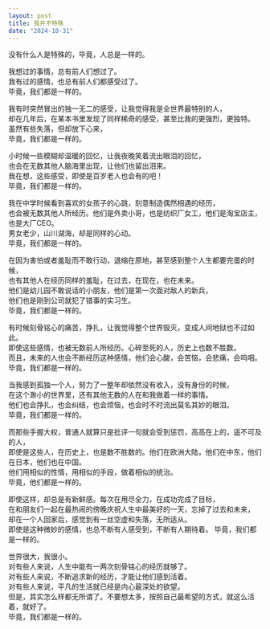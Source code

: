 ```yaml
---
layout: post
title: 我并不特殊
date: "2024-10-31"
---
```



没有什么人是特殊的，毕竟，人总是一样的。

我想过的事情，总有前人们想过了。   
我有过的感情，也总有前人们都感受过了。   
毕竟，我们都是一样的。

我有时突然冒出的独一无二的感受，让我觉得我是全世界最特别的人，   
却在几年后，在某本书里发现了同样稀奇的感受，甚至比我的更强烈，更独特。   
虽然有些失落，但却放下心来，   
毕竟，我们都是一样的。

小时候一些模糊却温暖的回忆，让我夜晚笑着流出眼泪的回忆，   
也会在无数其他人脑海里出现，让他们也留出泪来。   
我在想，这些感受，即使是百岁老人也会有的吧！   
毕竟，我们都是一样的。

我在中学时候看到喜欢的女孩子的心跳，刻意制造偶然相遇的经历，   
也会被无数其他人所经历。他们是外卖小哥，也是纺织厂女工，他们是淘宝店主，也是大厂CEO。   
男女老少，山川湖海，却是同样的心动。   
毕竟，我们都是一样的。

在因为害怕或者羞耻而不敢行动，退缩在原地，甚至感到整个人生都要完蛋的时候，   
也有其他人在经历同样的羞耻，在过去，在现在，也在未来。   
他们是幼儿园不敢说话的小朋友，他们是第一次面对敌人的新兵，   
他们也是刚到公司就犯了错事的实习生。   
毕竟，我们都是一样的。

有时候刻骨铭心的痛苦，挣扎，让我觉得整个世界毁灭，变成人间地狱也不过如此。   
即使这些感情，也被无数前人所经历。心碎至死的人，历史上也数不胜数。    
而且，未来的人也会不断经历这种感情，他们会心酸，会苦恼，会悲痛，会呜咽。   
毕竟，我们都是一样的。

当我感到孤独一个人，努力了一整年却依然没有收入，没有身份的时候，   
在这个渺小的世界里，还有其他无数的人在和我做着一样的事情。   
他们也会挣扎，也会纠结，也会烦恼，也会时不时流出莫名其妙的眼泪。   
毕竟，我们都是一样的。

而那些手握大权，普通人就算只是批评一句就会受到惩罚，高高在上的，遥不可及的人，   
即使是这些人，在历史上，也是数不胜数的。他们在欧洲大陆，他们在中东，他们在日本，他们也在中国。   
他们用相似的性情，用相似的手段，做着相似的统治。   
毕竟，他们都是一样的。

即使这样，却总是有新鲜感。每次在用尽全力，在成功完成了目标，   
在和朋友们一起在最热闹的傍晚庆祝人生中最美好的一天，忘掉了过去和未来，   
却在一个人回家后，感觉到有一丝空虚和失落，无所适从。   
即使是这种微妙的感情，也总不断有人感受到，不断有人期待着。 
毕竟，我们都是一样的。


世界很大，我很小。    
对有些人来说，人生中能有一两次刻骨铭心的经历就够了。   
对有些人来说，不断追求新的经历，才能让他们感到活着。   
对有些人来说，平凡的生活就已经是内心最深处的欲望。   
但是，其实怎么样都无所谓了。不要想太多，按照自己最希望的方式，就这么活着，就好了。   
毕竟，我们都是一样的。
